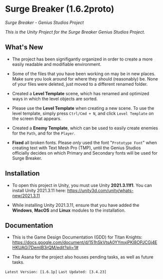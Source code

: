 # Surge Breaker (1.6.2proto)
 *Surge Breaker - Genius Studios Project*
 
*This is the Unity Project for the Surge Breaker Genius Studios Project.*

## What's New

- The project has been signifigantly organized in order to create a more easily readable and modifiable environment. 

- Some of the files that you have been working on may be in new places. Make sure you look around for where they should (reasonably) be. None of your files were deleted, just moved to a different renamed folder.

- Created a **Level Template** scene, which has renamed and optimized ways in which the level objects are sorted. 
- Please use the **Level Template** when creating a new scene. To use the level template, simply press `Ctrl/Cmd + N`, and click `Level Template` on the screen that appears. 
- Created a **Enemy Template**, which can be used to easily create enemies for the `Path`, and for the `Player`.
- **Fixed** all broken fonts. Please *only* used the font "`Prototype Font`" when creating text with Text Mesh Pro (TMP), until the Genius Studios officially decides on which Primary and Secondary fonts will be used for Surge Breaker.

## Installation
- To open this project in Unity, you must use Unity __2021.3.11f1__. You can install Unity 2021.3.11 here: https://unity3d.com/unity/whats-new/2021.3.11

- While installing Unity 2021.3.11, ensure that you have added the **Windows**, **MacOS** and **Linux** modules to the installation. 


## Documentation
- This is the Game Design Documentation (GDD) for Titan Knights: https://docs.google.com/document/d/151hSkVtsA0YYmxjPKl8OPJCGj4EHKUAGi7DemlB3rQM/edit?pli=1# 

- The Asana for the project also houses pending tasks, as well as future tasks.



`Latest Version: [1.6.1p]`
`Last Updated: [3.4.23]`
